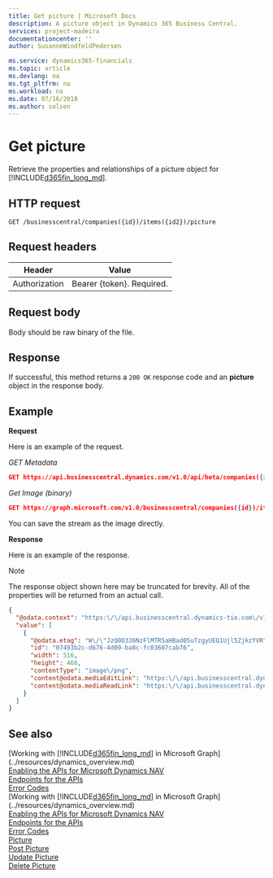 ```yaml
---
title: Get picture | Microsoft Docs
description: A picture object in Dynamics 365 Business Central. 
services: project-madeira
documentationcenter: ''
author: SusanneWindfeldPedersen

ms.service: dynamics365-financials
ms.topic: article
ms.devlang: na
ms.tgt_pltfrm: na
ms.workload: na
ms.date: 07/16/2018
ms.author: solsen
---
```


# Get picture
Retrieve the properties and relationships of a picture object for [!INCLUDE[d365fin_long_md](../../includes/d365fin_long_md.md)].

## HTTP request
```
GET /businesscentral/companies({id})/items({id2})/picture
```

## Request headers
|Header|Value|
|------|-----|
|Authorization  |Bearer {token}. Required. |

## Request body
Body should be raw binary of the file.

## Response
If successful, this method returns a ```200 OK``` response code and an **picture** object in the response body.

## Example

**Request**

Here is an example of the request. 

*GET Metadata* 

```json
GET https://api.businesscentral.dynamics.com/v1.0/api/beta/companies({id})/items({id2})/picture
```
*Get Image (binary)*

```json
GET https://graph.microsoft.com/v1.0/businesscentral/companies({id})/items({id2})/picture({id2})/content
```

You can save the stream as the image directly.

**Response**

Here is an example of the response.

> [!NOTE]  
> The response object shown here may be truncated for brevity. All of the properties will be returned from an actual call.

```json
{
  "@odata.context": "https:\/\/api.businesscentral.dynamics-tie.com\/v1.0\/api\/beta\/$metadata#companies(29a080a9-8dde-4d41-bc50-b9aac6b1ee1b)\/items(07493b2c-d676-4d09-ba8c-fc03607cab76)\/picture",
  "value": [
    {
      "@odata.etag": "W\/\"JzQ0O3J6NzFlMTR5aHBad05uTzgyUEQ1Ujl5ZjkzYVRtM2pTRU1ZQXlNZlAwV3M9MTswMDsn\"",
      "id": "07493b2c-d676-4d09-ba8c-fc03607cab76",
      "width": 516,
      "height": 466,
      "contentType": "image\/png",
      "content@odata.mediaEditLink": "https:\/\/api.businesscentral.dynamics-tie.com\/v1.0\/api\/beta\/companies(29a080a9-8dde-4d41-bc50-b9aac6b1ee1b)\/items(07493b2c-d676-4d09-ba8c-fc03607cab76)\/picture(07493b2c-d676-4d09-ba8c-fc03607cab76)\/content",
      "content@odata.mediaReadLink": "https:\/\/api.businesscentral.dynamics-tie.com\/v1.0\/api\/beta\/companies(29a080a9-8dde-4d41-bc50-b9aac6b1ee1b)\/items(07493b2c-d676-4d09-ba8c-fc03607cab76)\/picture(07493b2c-d676-4d09-ba8c-fc03607cab76)\/content"
    }
  ]
}

```

## See also
[Working with [!INCLUDE[d365fin_long_md](../../includes/d365fin_long_md.md)] in Microsoft Graph](../resources/dynamics_overview.md)  
[Enabling the APIs for Microsoft Dynamics NAV](../../enabling-apis-for-dynamics-nav.md)  
[Endpoints for the APIs](../../endpoints-apis-for-dynamics.md)  
[Error Codes](../dynamics_error_codes.md)  
[Working with [!INCLUDE[d365fin_long_md](../../includes/d365fin_long_md.md)] in Microsoft Graph](../resources/dynamics_overview.md)  
[Enabling the APIs for Microsoft Dynamics NAV](../../enabling-apis-for-dynamics-nav.md)  
[Endpoints for the APIs](../../endpoints-apis-for-dynamics.md)  
[Error Codes](../dynamics_error_codes.md)  
[Picture](../resources/dynamics_picture.md)  
[Post Picture](dynamics_picture_post.md)  
[Update Picture](dynamics_create_picture.md)  
[Delete Picture](dynamics_picture_delete.md)  
